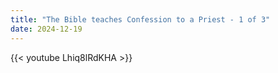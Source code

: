 ```yaml
---
title: "The Bible teaches Confession to a Priest - 1 of 3"
date: 2024-12-19
---
```


{{< youtube Lhiq8lRdKHA >}}
